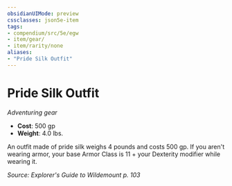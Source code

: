 ```yaml
---
obsidianUIMode: preview
cssclasses: json5e-item
tags:
- compendium/src/5e/egw
- item/gear/
- item/rarity/none
aliases: 
- "Pride Silk Outfit"
---
```

# Pride Silk Outfit
*Adventuring gear*  

- **Cost**: 500 gp
- **Weight**: 4.0 lbs.

An outfit made of pride silk weighs 4 pounds and costs 500 gp. If you aren't wearing armor, your base Armor Class is 11 + your Dexterity modifier while wearing it.

*Source: Explorer's Guide to Wildemount p. 103*